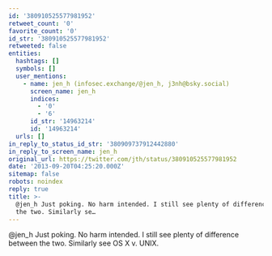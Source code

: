 ```yaml
---
id: '380910525577981952'
retweet_count: '0'
favorite_count: '0'
id_str: '380910525577981952'
retweeted: false
entities:
  hashtags: []
  symbols: []
  user_mentions:
    - name: jen_h (infosec.exchange/@jen_h, j3nh@bsky.social)
      screen_name: jen_h
      indices:
        - '0'
        - '6'
      id_str: '14963214'
      id: '14963214'
  urls: []
in_reply_to_status_id_str: '380909737912442880'
in_reply_to_screen_name: jen_h
original_url: https://twitter.com/jth/status/380910525577981952
date: '2013-09-20T04:25:20.000Z'
sitemap: false
robots: noindex
reply: true
title: >-
  @jen_h Just poking. No harm intended. I still see plenty of difference between
  the two. Similarly se…
---
```


@jen_h Just poking. No harm intended. I still see plenty of difference between the two. Similarly see OS X v. UNIX.